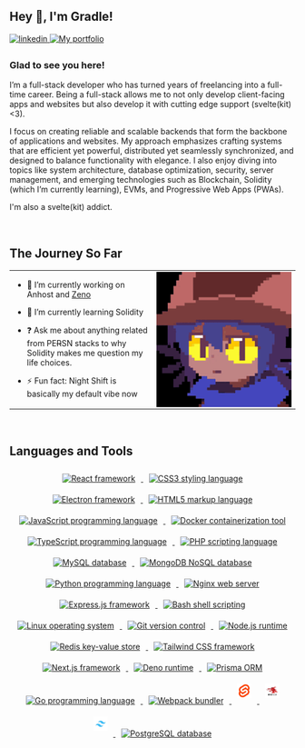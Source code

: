 ## Hey 👋, I'm Gradle!  
  

<a href="https://linkedin.com/in/lycia-dufour" target="_blank">
  <img src="https://img.shields.io/badge/linkedin-%231E77B5.svg?&style=for-the-badge&logo=linkedin&logoColor=white" alt="linkedin" style="margin-bottom: 5px;" />
</a>  
<a href="https://lycia.anhost.fr/" target="_blank">
  <img src="https://img.shields.io/badge/my%20portfolio-%236d28d9.svg?style=for-the-badge&logo=semaphoreci&logoColor=white" alt="My portfolio" style="margin-bottom: 5px;" />
</a>  
  



### Glad to see you here!  
I’m a full-stack developer who has turned years of freelancing into a full-time career. Being a full-stack allows me to not only develop client-facing apps and websites but also develop it with cutting edge support (svelte(kit) <3).

I focus on creating reliable and scalable backends that form the backbone of applications and websites. My approach emphasizes crafting systems that are efficient yet powerful, distributed yet seamlessly synchronized, and designed to balance functionality with elegance. I also enjoy diving into topics like system architecture, database optimization, security, server management, and emerging technologies such as Blockchain, Solidity (which I’m currently learning), EVMs, and Progressive Web Apps (PWAs).

I'm also a svelte(kit) addict.  
  

<br/>  


## The Journey So Far
<table><tr><td valign="top" width="50%">

- 🔭 I’m currently working on Anhost and [Zeno](https://github.com/zenokit/zeno)
  

- 🌱 I’m currently learning Solidity  
  

- ❓ Ask me about anything related from PE~~R~~SN stacks to why Solidity makes me question my life choices.  
  

- ⚡ Fun fact: Night Shift is basically my default vibe now  


</td><td valign="top" width="50%">

<div align="center">
<img src="https://raw.githubusercontent.com/Gradleless/Gradleless/refs/heads/main/static/niko-oneshot.gif" align="center" style="width: 100%" />
</div>  


</td></tr></table>  

<br/>  


## Languages and Tools  
<div align="center">  
<a href="https://reactjs.org/" target="_blank">
  <img style="margin: 10px" src="https://profilinator.rishav.dev/skills-assets/react-original-wordmark.svg" alt="React framework" height="25" />
</a>
<a href="https://www.w3schools.com/css/" target="_blank">
  <img style="margin: 10px" src="https://profilinator.rishav.dev/skills-assets/css3-original-wordmark.svg" alt="CSS3 styling language" height="25" />
</a>
<a href="https://www.electronjs.org/" target="_blank">
  <img style="margin: 10px" src="https://profilinator.rishav.dev/skills-assets/electron-original.svg" alt="Electron framework" height="25" />
</a>
<a href="https://en.wikipedia.org/wiki/HTML5" target="_blank">
  <img style="margin: 10px" src="https://profilinator.rishav.dev/skills-assets/html5-original-wordmark.svg" alt="HTML5 markup language" height="25" />
</a>
<a href="https://www.javascript.com/" target="_blank">
  <img style="margin: 10px" src="https://profilinator.rishav.dev/skills-assets/javascript-original.svg" alt="JavaScript programming language" height="25" />
</a>
<a href="https://www.docker.com/" target="_blank">
  <img style="margin: 10px" src="https://profilinator.rishav.dev/skills-assets/docker-original-wordmark.svg" alt="Docker containerization tool" height="25" />
</a>
<a href="https://www.typescriptlang.org/" target="_blank">
  <img style="margin: 10px" src="https://profilinator.rishav.dev/skills-assets/typescript-original.svg" alt="TypeScript programming language" height="25" />
</a>
<a href="https://www.php.net/" target="_blank">
  <img style="margin: 10px" src="https://profilinator.rishav.dev/skills-assets/php-original.svg" alt="PHP scripting language" height="25" />
</a>
<a href="https://www.mysql.com/" target="_blank">
  <img style="margin: 10px" src="https://profilinator.rishav.dev/skills-assets/mysql-original-wordmark.svg" alt="MySQL database" height="25" />
</a>
<a href="https://www.mongodb.com/" target="_blank">
  <img style="margin: 10px" src="https://profilinator.rishav.dev/skills-assets/mongodb-original-wordmark.svg" alt="MongoDB NoSQL database" height="25" />
</a>
<a href="https://www.python.org/" target="_blank">
  <img style="margin: 10px" src="https://profilinator.rishav.dev/skills-assets/python-original.svg" alt="Python programming language" height="25" />
</a>
<a href="https://www.nginx.com/" target="_blank">
  <img style="margin: 10px" src="https://profilinator.rishav.dev/skills-assets/nginx-original.svg" alt="Nginx web server" height="25" />
</a>
<a href="https://expressjs.com/" target="_blank">
  <img style="margin: 10px" src="https://profilinator.rishav.dev/skills-assets/express-original-wordmark.svg" alt="Express.js framework" height="25" />
</a>
<a href="https://www.gnu.org/software/bash/" target="_blank">
  <img style="margin: 10px" src="https://profilinator.rishav.dev/skills-assets/gnu_bash-icon.svg" alt="Bash shell scripting" height="25" />
</a>
<a href="https://www.linux.org/" target="_blank">
  <img style="margin: 10px" src="https://profilinator.rishav.dev/skills-assets/linux-original.svg" alt="Linux operating system" height="25" />
</a>
<a href="https://github.com/" target="_blank">
  <img style="margin: 10px" src="https://profilinator.rishav.dev/skills-assets/git-scm-icon.svg" alt="Git version control" height="25" />
</a>
<a href="https://nodejs.org/" target="_blank">
  <img style="margin: 10px" src="https://profilinator.rishav.dev/skills-assets/nodejs-original-wordmark.svg" alt="Node.js runtime" height="25" />
</a>
<a href="https://redis.io/" target="_blank">
  <img style="margin: 10px" src="https://profilinator.rishav.dev/skills-assets/redis-original-wordmark.svg" alt="Redis key-value store" height="25" />
</a>
<a href="https://www.tailwindcss.com/" target="_blank">
  <img style="margin: 10px" src="https://profilinator.rishav.dev/skills-assets/tailwindcss.svg" alt="Tailwind CSS framework" height="25" />
</a>
<a href="https://nextjs.org/" target="_blank">
  <img style="margin: 10px" src="https://profilinator.rishav.dev/skills-assets/nextjs.png" alt="Next.js framework" height="25" />
</a>
<a href="https://deno.land/" target="_blank">
  <img style="margin: 10px" src="https://profilinator.rishav.dev/skills-assets/deno.svg" alt="Deno runtime" height="25" />
</a>
<a href="https://www.prisma.io/" target="_blank">
  <img style="margin: 10px" src="https://profilinator.rishav.dev/skills-assets/prisma.png" alt="Prisma ORM" height="25" />
</a>
<a href="https://go.dev/" target="_blank">
  <img style="margin: 10px" src="https://profilinator.rishav.dev/skills-assets/go-original.svg" alt="Go programming language" height="25" />
</a>
<a href="https://webpack.js.org/" target="_blank">
  <img style="margin: 10px" src="https://profilinator.rishav.dev/skills-assets/webpack-original.svg" alt="Webpack bundler" height="25" />
</a>
<a href="https://svelte.dev/" target="_blank">
  <img style="margin: 10px" src="https://github.com/Gradleless/portfolio-v2/blob/main/static/techIcons/svelte.webp" alt="Svelte framework" height="25" />
</a>
<a href="https://wails.io/" target="_blank">
  <img style="margin: 10px" src="https://github.com/Gradleless/portfolio-v2/blob/main/static/techIcons/wails.webp" alt="Wails framework" height="25" />
</a>
<a href="https://tailwindcss.com/" target="_blank">
  <img style="margin: 10px" src="https://github.com/Gradleless/portfolio-v2/blob/main/static/techIcons/tailwindcss.webp" alt="Tailwind CSS framework" height="25" />
</a>
<a href="https://www.postgresql.org/" target="_blank">
  <img style="margin: 10px" src="https://profilinator.rishav.dev/skills-assets/postgresql-original-wordmark.svg" alt="PostgreSQL database" height="25" />
</a> 
</div>  

<br/>  

  

<br/>  

  

<br/>  


<br />
